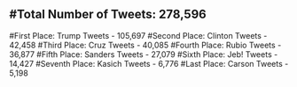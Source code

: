 #Total Number of Tweets: 278,596 
---
#First Place: Trump Tweets - 105,697
#Second Place: Clinton Tweets - 42,458
#Third Place: Cruz Tweets - 40,085
#Fourth Place: Rubio Tweets - 36,877
#Fifth Place: Sanders Tweets - 27,079
#Sixth Place: Jeb! Tweets - 14,427
#Seventh Place: Kasich Tweets - 6,776
#Last Place: Carson Tweets - 5,198
